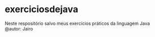 # exerciciosdejava
Neste respositório salvo meus exercícios práticos da linguagem Java 
@autor: Jairo
